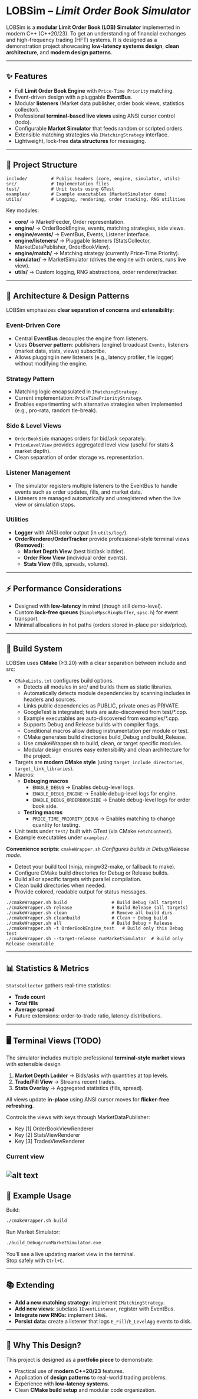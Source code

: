 # LOBSim – *Limit Order Book Simulator*

LOBSim is a **modular Limit Order Book (LOB) Simulator** implemented in modern C++ (C++20/23).
To get an understanding of financial exchanges and high-frequency trading (HFT) systems.
It is designed as a demonstration project showcasing **low-latency systems design**, **clean architecture**, and **modern design patterns**.

---

## ✨ Features
- Full **Limit Order Book Engine** with `Price-Time Priority` matching.
- Event-driven design with a pluggable **EventBus**.
- Modular **listeners** (Market data publisher, order book views, statistics collector).
- Professional **terminal-based live views** using ANSI cursor control (todo).
- Configurable **Market Simulator** that feeds random or scripted orders.
- Extensible matching strategies via `IMatchingStrategy` interface.
- Lightweight, lock-free **data structures** for messaging.

---

## 📂 Project Structure

```
include/         # Public headers (core, engine, simulator, utils)
src/             # Implementation files
test/            # Unit tests using GTest
examples/        # Example executables (MarketSimulator demo)
utils/           # Logging, rendering, order tracking, RNG utilities
```

Key modules:
- **core/** → MarketFeeder, Order representation.  
- **engine/** → OrderBookEngine, events, matching strategies, side views.  
- **engine/events/** → EventBus, Events, Listener interface.  
- **engine/listeners/** → Pluggable listeners (StatsCollector, MarketDataPublisher, OrderBookView).  
- **engine/match/** → Matching strategy (currently Price-Time Priority).  
- **simulator/** → MarketSimulator (drives the engine with orders, runs live view).  
- **utils/** → Custom logging, RNG abstractions, order renderer/tracker.  

---

## 🧩 Architecture & Design Patterns

LOBSim emphasizes **clear separation of concerns** and **extensibility**:

### Event-Driven Core
- Central **EventBus** decouples the engine from listeners.  
- Uses **Observer pattern**: publishers (engine) broadcast `Events`, listeners (market data, stats, views) subscribe.  
- Allows plugging in new listeners (e.g., latency profiler, file logger) without modifying the engine.

### Strategy Pattern
- Matching logic encapsulated in `IMatchingStrategy`.  
- Current implementation: `PriceTimePriorityStrategy`.  
- Enables experimenting with alternative strategies when implemented (e.g., pro-rata, random tie-break).

### Side & Level Views
- `OrderBookSide` manages orders for bid/ask separately.  
- `PriceLevelView` provides aggregated level view (useful for stats & market depth).  
- Clean separation of order storage vs. representation.

### Listener Management
- The simulator registers multiple listeners to the EventBus to handle events such as order updates, fills, and market data.
- Listeners are managed automatically and unregistered when the live view or simulation stops.

### Utilities
- **Logger** with ANSI color output (in `utils/log/`).  
- **OrderRenderer/OrderTracker** provide professional-style terminal views **(Removed)**:  
  - **Market Depth View** (best bid/ask ladder).  
  - **Order Flow View** (individual order events).  
  - **Stats View** (fills, spreads, volume).  

---

## ⚡ Performance Considerations

- Designed with **low-latency** in mind (though still demo-level).  
- Custom **lock-free queues** (`SimpleMpscRingBuffer`, `spsc.h`) for event transport.  
- Minimal allocations in hot paths (orders stored in-place per side/price).  

---

## 🔧 Build System

LOBSim uses **CMake** (≥3.20) with a clear separation between include and src:

- `CMakeLists.txt` configures build options.  
  - Detects all modules in src/ and builds them as static libraries.
  - Automatically detects module dependencies by scanning includes in headers and sources.
  - Links public dependencies as PUBLIC, private ones as PRIVATE.
  - GoogleTest is integrated; tests are auto-discovered from test/*.cpp.
  - Example executables are auto-discovered from examples/*.cpp.
  - Supports Debug and Release builds with compiler flags.
  - Conditional macros allow debug instrumentation per module or test.
  - CMake generates build directories build_Debug and build_Release.
  - Use cmakeWrapper.sh to build, clean, or target specific modules.
  - Modular design ensures easy extensibility and clean architecture for the project.
- Targets are **modern CMake style** (using `target_include_directories`, `target_link_libraries`).  
- Macros:
  - **Debuging macros**
    - `ENABLE_DEBUG` → Enables debug-level logs.  
    - `ENABLE_DEBUG_ENGINE` → Enable debug-level logs for engine.  
    - `ENABLE_DEBUG_ORDERBOOKSIDE` → Enable debug-level logs for order book side.     
  - **Testing macros**
    - `PRICE_TIME_PRIORITY_DEBUG` → Enables matching to change quantity for testing.
- Unit tests under `test/` built with GTest (via CMake `FetchContent`).  
- Example executables under `examples/`.  

**Convenience scripts**:
`cmakeWrapper.sh` *Configures builds in Debug/Release mode.*
- Detect your build tool (ninja, mingw32-make, or fallback to make).
- Configure CMake build directories for Debug or Release builds.
- Build all or specific targets with parallel compilation.
- Clean build directories when needed.
- Provide colored, readable output for status messages.
```
./cmakeWrapper.sh build                 # Build Debug (all targets)
./cmakeWrapper.sh release               # Build Release (all targets)
./cmakeWrapper.sh clean                 # Remove all build dirs
./cmakeWrapper.sh cleanbuild            # Clean + Debug build
./cmakeWrapper.sh all                   # Build Debug + Release
./cmakeWrapper.sh -t OrderBookEngine_test   # Build only this Debug test
./cmakeWrapper.sh --target-release runMarketSimulator  # Build only Release executable
```

---

## 📊 Statistics & Metrics

`StatsCollector` gathers real-time statistics:
- **Trade count**  
- **Total fills**  
- **Average spread**  
- Future extensions: order-to-trade ratio, latency distributions.  

---

## 🖥️ Terminal Views (TODO)

The simulator includes multiple professional **terminal-style market views** with extensible design
1. **Market Depth Ladder** → Bids/asks with quantities at top levels.  
2. **Trade/Fill View** → Streams recent trades.  
3. **Stats Overlay** → Aggregated statistics (fills, spread).  

All views update **in-place** using ANSI cursor moves for **flicker-free refreshing**.

Controls the views with keys through MarketDataPublisher:
- Key [1] OrderBookViewRenderer
- Key [2] StatsViewRenderer
- Key [3] TradesViewRenderer

### Current view
![alt text](preview.gif)
---

## 🚀 Example Usage

Build:
```bash
./cmakeWrapper.sh build
```

Run Market Simulator:
```bash
./build_Debug/runMarketSimulator.exe
```

You’ll see a live updating market view in the terminal.  
Stop safely with `Ctrl+C`.

---

## 📚 Extending

- **Add a new matching strategy:** implement `IMatchingStrategy`.  
- **Add new views:** subclass `IEventListener`, register with EventBus.  
- **Integrate new RNGs:** implement `IRNG`.  
- **Persist data:** create a listener that logs `E_Fill`/`E_LevelAgg` events to disk.  

---

## 🎯 Why This Design?

This project is designed as a **portfolio piece** to demonstrate:  
- Practical use of **modern C++20/23** features.  
- Application of **design patterns** to real-world trading problems.  
- Experience with **low-latency systems**.  
- Clean **CMake build setup** and modular code organization.  
